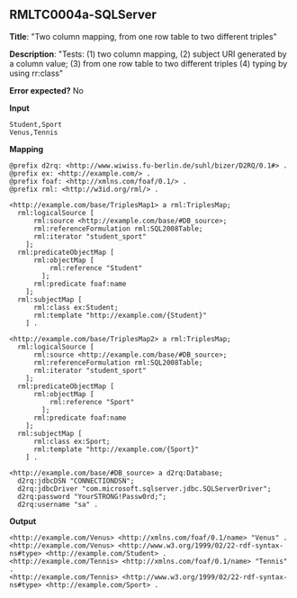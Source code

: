 ## RMLTC0004a-SQLServer

**Title**: "Two column mapping, from one row table to two different triples"

**Description**: "Tests: (1) two column mapping, (2) subject URI generated by a column value; (3) from one row table to two different triples (4) typing by using rr:class"

**Error expected?** No

**Input**
```
Student,Sport
Venus,Tennis

```

**Mapping**
```
@prefix d2rq: <http://www.wiwiss.fu-berlin.de/suhl/bizer/D2RQ/0.1#> .
@prefix ex: <http://example.com/> .
@prefix foaf: <http://xmlns.com/foaf/0.1/> .
@prefix rml: <http://w3id.org/rml/> .

<http://example.com/base/TriplesMap1> a rml:TriplesMap;
  rml:logicalSource [
      rml:source <http://example.com/base/#DB_source>;
      rml:referenceFormulation rml:SQL2008Table;
      rml:iterator "student_sport"
    ];
  rml:predicateObjectMap [
      rml:objectMap [
          rml:reference "Student"
        ];
      rml:predicate foaf:name
    ];
  rml:subjectMap [
      rml:class ex:Student;
      rml:template "http://example.com/{Student}"
    ] .

<http://example.com/base/TriplesMap2> a rml:TriplesMap;
  rml:logicalSource [
      rml:source <http://example.com/base/#DB_source>;
      rml:referenceFormulation rml:SQL2008Table;
      rml:iterator "student_sport"
    ];
  rml:predicateObjectMap [
      rml:objectMap [
          rml:reference "Sport"
        ];
      rml:predicate foaf:name
    ];
  rml:subjectMap [
      rml:class ex:Sport;
      rml:template "http://example.com/{Sport}"
    ] .

<http://example.com/base/#DB_source> a d2rq:Database;
  d2rq:jdbcDSN "CONNECTIONDSN";
  d2rq:jdbcDriver "com.microsoft.sqlserver.jdbc.SQLServerDriver";
  d2rq:password "YourSTRONG!Passw0rd;";
  d2rq:username "sa" .

```

**Output**
```
<http://example.com/Venus> <http://xmlns.com/foaf/0.1/name> "Venus" .
<http://example.com/Venus> <http://www.w3.org/1999/02/22-rdf-syntax-ns#type> <http://example.com/Student> .
<http://example.com/Tennis> <http://xmlns.com/foaf/0.1/name> "Tennis" .
<http://example.com/Tennis> <http://www.w3.org/1999/02/22-rdf-syntax-ns#type> <http://example.com/Sport> .


```

